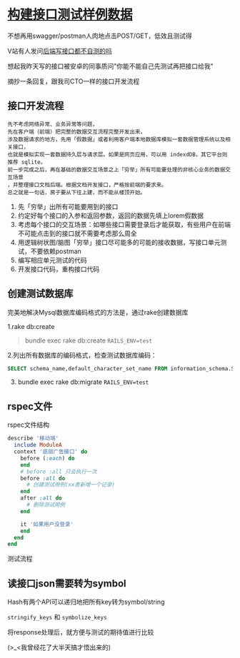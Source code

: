 # [构建接口测试样例数据](/2019/12_1/rspec_test_example.md)

不想再用swagger/postman人肉地点击POST/GET，低效且测试得

V站有人发问[后端写接口都不自测的吗](https://www.v2ex.com/t/625803)

想起我昨天写的接口被安卓的同事质问"你能不能自己先测试再把接口给我"

摘抄一条回复，跟我司CTO一样的接口开发流程

## 接口开发流程

```
先不考虑网络异常、业务异常等问题，
先在客户端（前端）把完整的数据交互流程完整开发出来，
涉及数据请求的地方，先用「假数据」或者利用客户端本地数据库模拟一套数据管理系统以及相关接口，
也就是模拟实现一套数据持久层与请求层。如果是网页应用，可以用 indexdDB，其它平台则推荐 sqlite。
前一步完成之后，再在基础的数据交互场景之上「穷举」所有可能要处理的非核心业务的数据交互场景
，并整理接口文档后端。根据文档开发接口，严格按前端的要求来。
总之就是一句话，房子要从下往上建，而不能从楼顶开始。
```

1. 先「穷举」出所有可能要用到的接口
2. 约定好每个接口的入参和返回参数，返回的数据先填上lorem假数据
3. 考虑每个接口的交互场景：如哪些接口需要登录后才能获取，有些用户在前端不可能点击到的接口就不需要考虑那么周全
4. 用逻辑树状图/脑图「穷举」接口尽可能多的可能的接收数据，写接口单元测试，不要依赖postman
5. 编写相应单元测试的代码
6. 开发接口代码，重构接口代码

## 创建测试数据库

完美地解决Mysql数据库编码格式的方法是，通过rake创建数据库

1.rake db:create

> bundle exec rake db:create `RAILS_ENV=test`

2.列出所有数据库的编码格式，检查测试数据库编码：

```sql
SELECT schema_name,default_character_set_name FROM information_schema.SCHEMATA;
```

3. bundle exec rake db:migrate `RAILS_ENV=test`

## rspec文件

<i class="fa fa-hashtag mytitle"></i>
rspec文件结构

```ruby
describe '移动端'
  include ModuleA
  context '底部广告接口' do
    before (:each) do
    end
    # before :all 只会执行一次
    before :all do
      # 创建测试用例(xx表新增一个记录)
    end
    after :all do
      # 删除测试用例
    end

    it '如果用户没登录'
    end
  end
end
```

测试流程

## 读接口json需要转为symbol

Hash有两个API可以递归地把所有key转为symbol/string

`stringify_keys` 和 `symbolize_keys`

将response处理后，就方便与测试的期待值进行比较

(>_<我曾经花了大半天搞才悟出来的)
